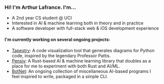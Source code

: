 ### Hi! I'm Arthur Lafrance. I'm...

* A 2nd year CS student @ UCI
* Interested in AI & machine learning both in theory and in practice
* A software developer with full-stack web & iOS development experience

#### I'm currently working on several ongoing projects:

* [Tapestry](https://tapestrylearn.com): A code visualization tool that generates diagrams for Python code, inspired by the legendary Professor Pattis.
* [Pensiv](https://www.github.com/arthurlafrance/pensiv): A Rust-based AI & machine learning library that doubles as a place for me to experiment with both Rust and AI/ML.
* [BotNet](https://www.github.com/arthurlafrance/BotNet): An ongoing collection of miscellaneous AI-based programs I feel inspired to write, packaged in a simple CLI.
